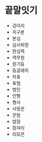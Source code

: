 # 끝말잇기

- 강아지
- 지구본
- 본심
- 심사위원
- 원심력
- 역무원
- 원기둥
- 둥글레차
- 차표
- 표범
- 범인
- 인형
- 형사
- 사랑꾼
- 꾼밤
- 밤잠
- 잠자리
- 리모콘